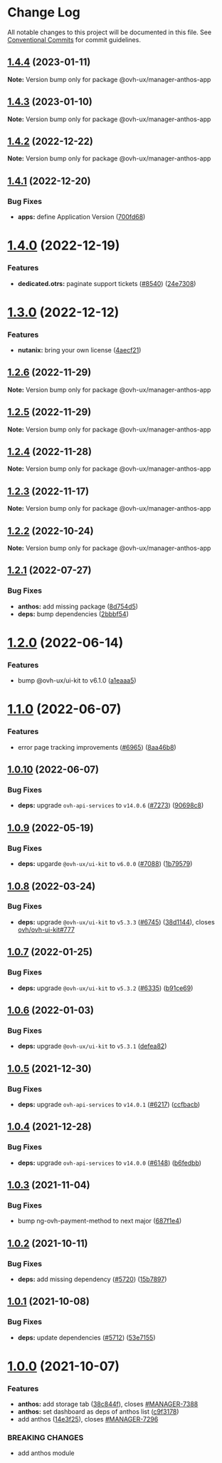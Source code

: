 # Change Log

All notable changes to this project will be documented in this file.
See [Conventional Commits](https://conventionalcommits.org) for commit guidelines.

## [1.4.4](https://github.com/ovh/manager/compare/@ovh-ux/manager-anthos-app@1.4.3...@ovh-ux/manager-anthos-app@1.4.4) (2023-01-11)

**Note:** Version bump only for package @ovh-ux/manager-anthos-app





## [1.4.3](https://github.com/ovh/manager/compare/@ovh-ux/manager-anthos-app@1.4.2...@ovh-ux/manager-anthos-app@1.4.3) (2023-01-10)

**Note:** Version bump only for package @ovh-ux/manager-anthos-app





## [1.4.2](https://github.com/ovh/manager/compare/@ovh-ux/manager-anthos-app@1.4.1...@ovh-ux/manager-anthos-app@1.4.2) (2022-12-22)

**Note:** Version bump only for package @ovh-ux/manager-anthos-app





## [1.4.1](https://github.com/ovh/manager/compare/@ovh-ux/manager-anthos-app@1.4.0...@ovh-ux/manager-anthos-app@1.4.1) (2022-12-20)


### Bug Fixes

* **apps:** define Application Version ([700fd68](https://github.com/ovh/manager/commit/700fd68b7934a48ddc04f1c2ef8695d20ee7c993))





# [1.4.0](https://github.com/ovh/manager/compare/@ovh-ux/manager-anthos-app@1.3.0...@ovh-ux/manager-anthos-app@1.4.0) (2022-12-19)


### Features

* **dedicated.otrs:** paginate support tickets ([#8540](https://github.com/ovh/manager/issues/8540)) ([24e7308](https://github.com/ovh/manager/commit/24e73084d5db1b364989b7817b759719272b1fce))





# [1.3.0](https://github.com/ovh/manager/compare/@ovh-ux/manager-anthos-app@1.2.6...@ovh-ux/manager-anthos-app@1.3.0) (2022-12-12)


### Features

* **nutanix:** bring your own license ([4aecf21](https://github.com/ovh/manager/commit/4aecf215501541223bd10fd4851a4bac92a4c45f))





## [1.2.6](https://github.com/ovh/manager/compare/@ovh-ux/manager-anthos-app@1.2.5...@ovh-ux/manager-anthos-app@1.2.6) (2022-11-29)

**Note:** Version bump only for package @ovh-ux/manager-anthos-app





## [1.2.5](https://github.com/ovh/manager/compare/@ovh-ux/manager-anthos-app@1.2.4...@ovh-ux/manager-anthos-app@1.2.5) (2022-11-29)

**Note:** Version bump only for package @ovh-ux/manager-anthos-app





## [1.2.4](https://github.com/ovh/manager/compare/@ovh-ux/manager-anthos-app@1.2.3...@ovh-ux/manager-anthos-app@1.2.4) (2022-11-28)

**Note:** Version bump only for package @ovh-ux/manager-anthos-app





## [1.2.3](https://github.com/ovh/manager/compare/@ovh-ux/manager-anthos-app@1.2.2...@ovh-ux/manager-anthos-app@1.2.3) (2022-11-17)

**Note:** Version bump only for package @ovh-ux/manager-anthos-app





## [1.2.2](https://github.com/ovh/manager/compare/@ovh-ux/manager-anthos-app@1.2.1...@ovh-ux/manager-anthos-app@1.2.2) (2022-10-24)

**Note:** Version bump only for package @ovh-ux/manager-anthos-app





## [1.2.1](https://github.com/ovh/manager/compare/@ovh-ux/manager-anthos-app@1.2.0...@ovh-ux/manager-anthos-app@1.2.1) (2022-07-27)


### Bug Fixes

* **anthos:** add missing package ([8d754d5](https://github.com/ovh/manager/commit/8d754d5e66d1591deff3551720f615bde784bb17))
* **deps:** bump dependencies ([2bbbf54](https://github.com/ovh/manager/commit/2bbbf540b44ed1bffb555fc55045a6f9ea756e78))



# [1.2.0](https://github.com/ovh/manager/compare/@ovh-ux/manager-anthos-app@1.1.0...@ovh-ux/manager-anthos-app@1.2.0) (2022-06-14)


### Features

* bump @ovh-ux/ui-kit to v6.1.0 ([a1eaaa5](https://github.com/ovh/manager/commit/a1eaaa5cb68652d1d600ba02e0d27de557de94e5))



# [1.1.0](https://github.com/ovh/manager/compare/@ovh-ux/manager-anthos-app@1.0.10...@ovh-ux/manager-anthos-app@1.1.0) (2022-06-07)


### Features

* error page tracking improvements ([#6965](https://github.com/ovh/manager/issues/6965)) ([8aa46b8](https://github.com/ovh/manager/commit/8aa46b84bae41b995225bddc66015a7fb1c31580))



## [1.0.10](https://github.com/ovh/manager/compare/@ovh-ux/manager-anthos-app@1.0.9...@ovh-ux/manager-anthos-app@1.0.10) (2022-06-07)


### Bug Fixes

* **deps:** upgrade `ovh-api-services` to `v14.0.6` ([#7273](https://github.com/ovh/manager/issues/7273)) ([90698c8](https://github.com/ovh/manager/commit/90698c8c025bba09dd8e1baf64ccc0eecd56d3a8))



## [1.0.9](https://github.com/ovh/manager/compare/@ovh-ux/manager-anthos-app@1.0.8...@ovh-ux/manager-anthos-app@1.0.9) (2022-05-19)


### Bug Fixes

* **deps:** upgarde `@ovh-ux/ui-kit` to `v6.0.0` ([#7088](https://github.com/ovh/manager/issues/7088)) ([1b79579](https://github.com/ovh/manager/commit/1b79579d4bd58ce748f70b8c7eb2c8461cdc4cc8))



## [1.0.8](https://github.com/ovh/manager/compare/@ovh-ux/manager-anthos-app@1.0.7...@ovh-ux/manager-anthos-app@1.0.8) (2022-03-24)


### Bug Fixes

* **deps:** upgrade `@ovh-ux/ui-kit` to `v5.3.3` ([#6745](https://github.com/ovh/manager/issues/6745)) ([38d1144](https://github.com/ovh/manager/commit/38d11445b3671755758d153a4f4a166c7946705c)), closes [ovh/ovh-ui-kit#777](https://github.com/ovh/ovh-ui-kit/issues/777)



## [1.0.7](https://github.com/ovh/manager/compare/@ovh-ux/manager-anthos-app@1.0.6...@ovh-ux/manager-anthos-app@1.0.7) (2022-01-25)


### Bug Fixes

* **deps:** upgrade `@ovh-ux/ui-kit` to `v5.3.2` ([#6335](https://github.com/ovh/manager/issues/6335)) ([b91ce69](https://github.com/ovh/manager/commit/b91ce698bf1d230de112e1896626574e1553769b))



## [1.0.6](https://github.com/ovh/manager/compare/@ovh-ux/manager-anthos-app@1.0.5...@ovh-ux/manager-anthos-app@1.0.6) (2022-01-03)


### Bug Fixes

* **deps:** upgrade `@ovh-ux/ui-kit` to `v5.3.1` ([defea82](https://github.com/ovh/manager/commit/defea8213431605013ebc69646267fe568adaccb))



## [1.0.5](https://github.com/ovh/manager/compare/@ovh-ux/manager-anthos-app@1.0.4...@ovh-ux/manager-anthos-app@1.0.5) (2021-12-30)


### Bug Fixes

* **deps:** upgrade `ovh-api-services` to `v14.0.1` ([#6217](https://github.com/ovh/manager/issues/6217)) ([ccfbacb](https://github.com/ovh/manager/commit/ccfbacb9f96d2252f29d347125494d2d1ef9c974))



## [1.0.4](https://github.com/ovh/manager/compare/@ovh-ux/manager-anthos-app@1.0.3...@ovh-ux/manager-anthos-app@1.0.4) (2021-12-28)


### Bug Fixes

* **deps:** upgrade `ovh-api-services` to `v14.0.0` ([#6148](https://github.com/ovh/manager/issues/6148)) ([b6fedbb](https://github.com/ovh/manager/commit/b6fedbbd5e1ad6b2f303c8e8125c2d24208b589b))



## [1.0.3](https://github.com/ovh/manager/compare/@ovh-ux/manager-anthos-app@1.0.2...@ovh-ux/manager-anthos-app@1.0.3) (2021-11-04)


### Bug Fixes

* bump ng-ovh-payment-method to next major ([687f1e4](https://github.com/ovh/manager/commit/687f1e47daefb5c19563c5c434fa281a70be9049))



## [1.0.2](https://github.com/ovh/manager/compare/@ovh-ux/manager-anthos-app@1.0.1...@ovh-ux/manager-anthos-app@1.0.2) (2021-10-11)


### Bug Fixes

* **deps:** add missing dependency ([#5720](https://github.com/ovh/manager/issues/5720)) ([15b7897](https://github.com/ovh/manager/commit/15b789709b0dff6b70c7d8680851a8d9ce107031))



## [1.0.1](https://github.com/ovh/manager/compare/@ovh-ux/manager-anthos-app@1.0.0...@ovh-ux/manager-anthos-app@1.0.1) (2021-10-08)


### Bug Fixes

* **deps:** update dependencies ([#5712](https://github.com/ovh/manager/issues/5712)) ([53e7155](https://github.com/ovh/manager/commit/53e7155e00dbb5cb78a14b8dc8bba1040cd09005))



# [1.0.0](https://github.com/ovh/manager/compare/@ovh-ux/manager-anthos-app@0.0.0...@ovh-ux/manager-anthos-app@1.0.0) (2021-10-07)


### Features

* **anthos:** add storage tab ([38c844f](https://github.com/ovh/manager/commit/38c844f32a79889641623180dfd8be67ec202fe8)), closes [#MANAGER-7388](https://github.com/ovh/manager/issues/MANAGER-7388)
* **anthos:** set dashboard as deps of anthos list ([c9f3178](https://github.com/ovh/manager/commit/c9f317815893d1519423f81d13aadbcc740f1fed))
* add anthos ([14e3f25](https://github.com/ovh/manager/commit/14e3f25178a1a6884444b4576dc96e2a0818499f)), closes [#MANAGER-7296](https://github.com/ovh/manager/issues/MANAGER-7296)


### BREAKING CHANGES

* add anthos module
